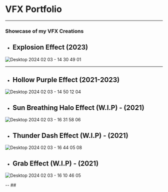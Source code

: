 # VFX Portfolio
 -------------------------------
 ### Showcase of my VFX Creations


- ## Explosion Effect (2023)


 ![Desktop 2024 02 03 - 14 30 49 01](https://github.com/Wigaloo/VFX-Portfolio/assets/147951408/ec33b7d4-3c66-4799-a09c-f0fd4d7468db)

------------------------------------------------------------

- ##  Hollow Purple Effect (2021-2023)


![Desktop 2024 02 03 - 14 50 12 04](https://github.com/Wigaloo/VFX-Portfolio/assets/147951408/3d18d6c2-3904-49fd-ab0f-c8d6e1fe0bc9)


- ##  Sun Breathing Halo Effect (W.I.P) - (2021)


![Desktop 2024 02 03 - 16 31 58 06](https://github.com/Wigaloo/VFX-Portfolio/assets/147951408/107f62ac-06bc-44c8-b081-af4604ce0679)




- ##  Thunder Dash Effect (W.I.P) - (2021)

![Desktop 2024 02 03 - 16 44 05 08](https://github.com/Wigaloo/VFX-Portfolio/assets/147951408/f3839fd5-fa79-4833-ab14-2715ae0ef82c)




- ##  Grab Effect (W.I.P) - (2021)

![Desktop 2024 02 03 - 16 10 46 05](https://github.com/Wigaloo/VFX-Portfolio/assets/147951408/ef7d83a0-a9c7-41fb-ae64-f31287370b5b)





-- ##
